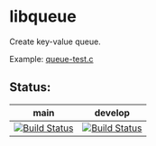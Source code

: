 # libqueue
Create key-value queue.

Example: [queue-test.c](https://github.com/koue/libqueue/blob/main/tests/queue_test.c)

Status:
-------
main | develop
-------|--------
[![Build Status](https://cipier.net/status/koue/libqueue/main)](https://cipier.net/status/koue/libqueue/main) | [![Build Status](https://cipier.net/status/koue/libqueue/develop)](https://cipier.net/status/koue/libqueue/develop)
